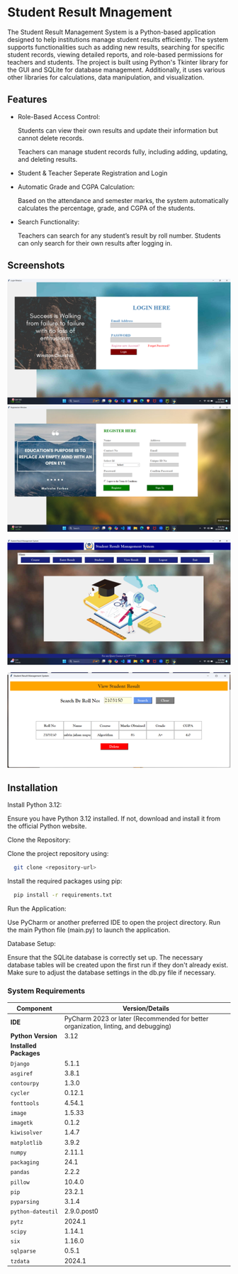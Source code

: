 
# Student Result Mnagement
 

The Student Result Management System is a Python-based application designed to help institutions manage student results efficiently. The system supports functionalities such as adding new results, searching for specific student records, viewing detailed reports, and role-based permissions for teachers and students. The project is built using Python's Tkinter library for the GUI and SQLite for database management. Additionally, it uses various other libraries for calculations, data manipulation, and visualization.


## Features

- Role-Based Access Control:

  Students can view their own results and update their information  but cannot delete records.

  Teachers can manage student records fully, including adding, updating, and deleting results.
- Student & Teacher Seperate Registration and Login
- Automatic Grade and CGPA Calculation:
   
   Based on the attendance and semester marks, the system automatically calculates the percentage, grade, and CGPA of the students.
- Search Functionality:

  Teachers can search for any student’s result by roll number.   Students can only search for their own results after logging in.




## Screenshots
![image alt](https://github.com/SamihaNowshin123/student_result_Management/blob/3b47dac611fe87ca69ac6e7da1b0bc98542f8a2e/ScreenshotFolder/Screenshot%20(270).png)
![image alt](https://github.com/SamihaNowshin123/student_result_Management/blob/de663e7fa36ae4c18d7e5097fe00435e81aae08e/ScreenshotFolder/Screenshot%20(271).png)

![image alt](https://github.com/SamihaNowshin123/student_result_Management/blob/de663e7fa36ae4c18d7e5097fe00435e81aae08e/ScreenshotFolder/Screenshot%20(273).png)

![image alt](https://github.com/SamihaNowshin123/student_result_Management/blob/297fd69a0c9031eff5f48f4ce916ce3e76ee52fc/ScreenshotFolder/Screenshot%202024-10-25%20010100.png)


## Installation

Install Python 3.12:

Ensure you have Python 3.12 installed. If not, download and install it from the official Python website.

Clone the Repository:

Clone the project repository using:

```bash
  git clone <repository-url>
```


Install the required packages using pip: 
```bash
  pip install -r requirements.txt
```

Run the Application:

Use PyCharm or another preferred IDE to open the project directory. Run the main Python file (main.py) to launch the application.

Database Setup:

Ensure that the SQLite database is correctly set up. The necessary database tables will be created upon the first run if they don't already exist. Make sure to adjust the database settings in the db.py file if necessary.


### System Requirements

| Component            | Version/Details                                                                 |
|----------------------|---------------------------------------------------------------------------------|
| **IDE**              | PyCharm 2023 or later (Recommended for better organization, linting, and debugging) |
| **Python Version**   | 3.12                                                                            |
| **Installed Packages** |                                                                               |
| `Django`             | 5.1.1                                                                           |
| `asgiref`            | 3.8.1                                                                           |
| `contourpy`          | 1.3.0                                                                           |
| `cycler`             | 0.12.1                                                                          |
| `fonttools`          | 4.54.1                                                                          |
| `image`              | 1.5.33                                                                          |
| `imagetk`            | 0.1.2                                                                           |
| `kiwisolver`         | 1.4.7                                                                           |
| `matplotlib`         | 3.9.2                                                                           |
| `numpy`              | 2.11.1                                                                          |
| `packaging`          | 24.1                                                                            |
| `pandas`             | 2.2.2                                                                           |
| `pillow`             | 10.4.0                                                                          |
| `pip`                | 23.2.1                                                                          |
| `pyparsing`          | 3.1.4                                                                           |
| `python-dateutil`    | 2.9.0.post0                                                                     |
| `pytz`               | 2024.1                                                                          |
| `scipy`              | 1.14.1                                                                          |
| `six`                | 1.16.0                                                                          |
| `sqlparse`           | 0.5.1                                                                           |
| `tzdata`             | 2024.1                                                                          |


